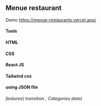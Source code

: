## Menue restaurant
Demo https://menue-restaurants.vercel.app/

#### Tools
#### HTML
#### CSS
#### React JS
#### Tailwind css
#### using JSON file
###### features( transition , Categories data)

